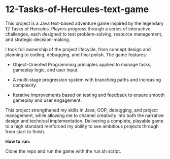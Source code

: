 # 12-Tasks-of-Hercules-text-game
This project is a Java text-based adventure game inspired by the legendary 12 Tasks of Hercules. Players progress through a series of interactive challenges, each designed to test problem-solving, resource management, and strategic decision-making.

I took full ownership of the project lifecycle, from concept design and planning to coding, debugging, and final polish. The game features:

* Object-Oriented Programming principles applied to manage tasks, gameplay logic, and user input.

* A multi-stage progression system with branching paths and increasing complexity.

* Iterative improvements based on testing and feedback to ensure smooth gameplay and user engagement.

This project strengthened my skills in Java, OOP, debugging, and project management, while allowing me to channel creativity into both the narrative design and technical implementation. Delivering a complete, playable game to a high standard reinforced my ability to see ambitious projects through from start to finish.

**How to run:**

Clone the repo and run the game with the run.sh script.
